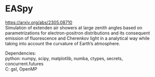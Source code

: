 # EASpy
https://arxiv.org/abs/2305.08710   
Simulation of extenden air showers at large zenith angles based on parametrizations
for electron-positron distributions and its consequent emission of fluorescence and Cherenkov
light in a analytical way while taking into account the curvature of Earth’s atmosphere.

Dependencies:   
python: numpy, scipy, matplotlib, numba, ctypes, secrets, concurrent.futures   
C: gsl, OpenMP
